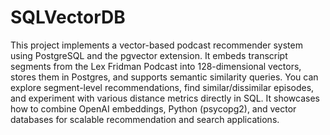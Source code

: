 # SQLVectorDB

This project implements a vector-based podcast recommender system using PostgreSQL and the pgvector extension. It embeds transcript segments from the Lex Fridman Podcast into 128-dimensional vectors, stores them in Postgres, and supports semantic similarity queries. You can explore segment-level recommendations, find similar/dissimilar episodes, and experiment with various distance metrics directly in SQL. It showcases how to combine OpenAI embeddings, Python (psycopg2), and vector databases for scalable recommendation and search applications.
